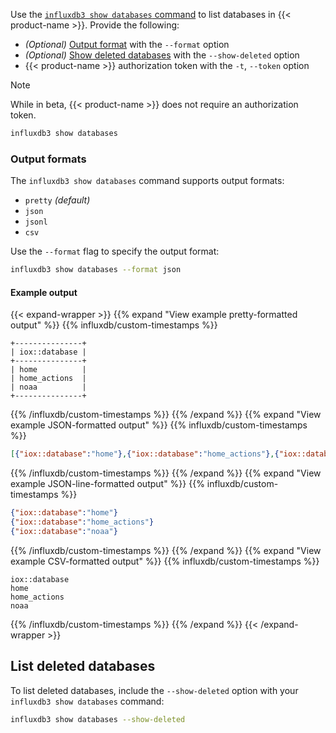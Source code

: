 
Use the [`influxdb3 show databases` command](/influxdb3/version/reference/cli/influxdb3/show/databases/)
to list databases in {{< product-name >}}.
Provide the following:

  - _(Optional)_ [Output format](#output-formats) with the `--format` option
  - _(Optional)_ [Show deleted databases](list-deleted-databasese) with the
    `--show-deleted` option
  - {{< product-name >}} authorization token with the `-t`, `--token` option

  > [!Note]
  > While in beta, {{< product-name >}} does not require an authorization token.

```sh
influxdb3 show databases
```

### Output formats

The `influxdb3 show databases` command supports output formats:

- `pretty` _(default)_
- `json`
- `jsonl`
- `csv`
<!-- - `parquet` _(must [output to a file](#output-to-a-parquet-file))_ -->

Use the `--format` flag to specify the output format:

```sh
influxdb3 show databases --format json
```

#### Example output

{{< expand-wrapper >}}
{{% expand "View example pretty-formatted output" %}}
{{% influxdb/custom-timestamps %}}
```
+---------------+
| iox::database |
+---------------+
| home          |
| home_actions  |
| noaa          |
+---------------+
```
{{% /influxdb/custom-timestamps %}}
{{% /expand %}}
{{% expand "View example JSON-formatted output" %}}
{{% influxdb/custom-timestamps %}}
```json
[{"iox::database":"home"},{"iox::database":"home_actions"},{"iox::database":"noaa"}]
```
{{% /influxdb/custom-timestamps %}}
{{% /expand %}}
{{% expand "View example JSON-line-formatted output" %}}
{{% influxdb/custom-timestamps %}}
```json
{"iox::database":"home"}
{"iox::database":"home_actions"}
{"iox::database":"noaa"}
```
{{% /influxdb/custom-timestamps %}}
{{% /expand %}}
{{% expand "View example CSV-formatted output" %}}
{{% influxdb/custom-timestamps %}}
```csv
iox::database
home
home_actions
noaa
```
{{% /influxdb/custom-timestamps %}}
{{% /expand %}}
{{< /expand-wrapper >}}

## List deleted databases

To list deleted databases, include the `--show-deleted` option with your
`influxdb3 show databases` command:

```sh
influxdb3 show databases --show-deleted
```

<!-- ### Output to a Parquet file

To output your list of databases to a Parquet file, provide the following
options with the `influxdb3 show databases` command:

- `--format`: `parquet`
- `-o`, `--output`: the filepath to the Parquet file to output to

```sh
influxdb3 query \
  --format parquet \
  --output path/to/databases.parquet
``` -->
